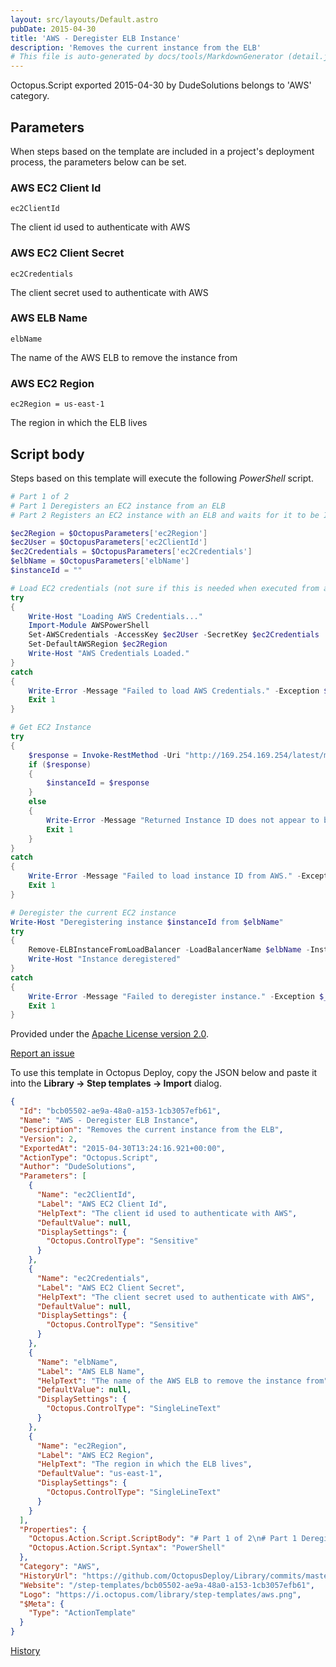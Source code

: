 ```yaml
---
layout: src/layouts/Default.astro
pubDate: 2015-04-30
title: 'AWS - Deregister ELB Instance'
description: 'Removes the current instance from the ELB'
# This file is auto-generated by docs/tools/MarkdownGenerator (detail.js)
---
```


Octopus.Script exported 2015-04-30 by DudeSolutions belongs to 'AWS' category.

## Parameters

When steps based on the template are included in a project's deployment process, the parameters below can be set.


<div class="param">

### AWS EC2 Client Id

`ec2ClientId`

The client id used to authenticate with AWS

</div>
        
<div class="param">

### AWS EC2 Client Secret

`ec2Credentials`

The client secret used to authenticate with AWS

</div>
        
<div class="param">

### AWS ELB Name

`elbName`

The name of the AWS ELB to remove the instance from

</div>
        
<div class="param">

### AWS EC2 Region

`ec2Region = us-east-1`

The region in which the ELB lives

</div>
        

## Script body

Steps based on this template will execute the following *PowerShell* script.

```PowerShell
# Part 1 of 2
# Part 1 Deregisters an EC2 instance from an ELB
# Part 2 Registers an EC2 instance with an ELB and waits for it to be InService

$ec2Region = $OctopusParameters['ec2Region']
$ec2User = $OctopusParameters['ec2ClientId']
$ec2Credentials = $OctopusParameters['ec2Credentials']
$elbName = $OctopusParameters['elbName']
$instanceId = ""

# Load EC2 credentials (not sure if this is needed when executed from an EC2 box)
try
{
	Write-Host "Loading AWS Credentials..."
	Import-Module AWSPowerShell
	Set-AWSCredentials -AccessKey $ec2User -SecretKey $ec2Credentials
	Set-DefaultAWSRegion $ec2Region
	Write-Host "AWS Credentials Loaded."
}
catch
{
	Write-Error -Message "Failed to load AWS Credentials." -Exception $_.Exception
	Exit 1
}

# Get EC2 Instance
try
{
	$response = Invoke-RestMethod -Uri "http://169.254.169.254/latest/meta-data/instance-id" -Method Get
	if ($response)
	{
		$instanceId = $response
	}
	else
	{
		Write-Error -Message "Returned Instance ID does not appear to be valid"
		Exit 1
	}
}
catch
{
	Write-Error -Message "Failed to load instance ID from AWS." -Exception $_.Exception
	Exit 1
}

# Deregister the current EC2 instance
Write-Host "Deregistering instance $instanceId from $elbName"
try
{
	Remove-ELBInstanceFromLoadBalancer -LoadBalancerName $elbName -Instance $instanceId -Force
	Write-Host "Instance deregistered"
}
catch
{
	Write-Error -Message "Failed to deregister instance." -Exception $_.Exception
	Exit 1
}
```

Provided under the [Apache License version 2.0](https://github.com/OctopusDeploy/Library/blob/master/LICENSE.txt).

[Report an issue](https://github.com/OctopusDeploy/Library/issues/new?assignees=&labels=&projects=&template=bug-report.yml&title=Issue%20with%20AWS%20-%20Deregister%20ELB%20Instance&step-template=AWS%20-%20Deregister%20ELB%20Instance)

<div class="get-json">

To use this template in Octopus Deploy, copy the JSON below and paste it into the **Library → Step templates → Import** dialog.

```json
{
  "Id": "bcb05502-ae9a-48a0-a153-1cb3057efb61",
  "Name": "AWS - Deregister ELB Instance",
  "Description": "Removes the current instance from the ELB",
  "Version": 2,
  "ExportedAt": "2015-04-30T13:24:16.921+00:00",
  "ActionType": "Octopus.Script",
  "Author": "DudeSolutions",
  "Parameters": [
    {
      "Name": "ec2ClientId",
      "Label": "AWS EC2 Client Id",
      "HelpText": "The client id used to authenticate with AWS",
      "DefaultValue": null,
      "DisplaySettings": {
        "Octopus.ControlType": "Sensitive"
      }
    },
    {
      "Name": "ec2Credentials",
      "Label": "AWS EC2 Client Secret",
      "HelpText": "The client secret used to authenticate with AWS",
      "DefaultValue": null,
      "DisplaySettings": {
        "Octopus.ControlType": "Sensitive"
      }
    },
    {
      "Name": "elbName",
      "Label": "AWS ELB Name",
      "HelpText": "The name of the AWS ELB to remove the instance from",
      "DefaultValue": null,
      "DisplaySettings": {
        "Octopus.ControlType": "SingleLineText"
      }
    },
    {
      "Name": "ec2Region",
      "Label": "AWS EC2 Region",
      "HelpText": "The region in which the ELB lives",
      "DefaultValue": "us-east-1",
      "DisplaySettings": {
        "Octopus.ControlType": "SingleLineText"
      }
    }
  ],
  "Properties": {
    "Octopus.Action.Script.ScriptBody": "# Part 1 of 2\n# Part 1 Deregisters an EC2 instance from an ELB\n# Part 2 Registers an EC2 instance with an ELB and waits for it to be InService\n\n$ec2Region = $OctopusParameters['ec2Region']\n$ec2User = $OctopusParameters['ec2ClientId']\n$ec2Credentials = $OctopusParameters['ec2Credentials']\n$elbName = $OctopusParameters['elbName']\n$instanceId = \"\"\n\n# Load EC2 credentials (not sure if this is needed when executed from an EC2 box)\ntry\n{\n\tWrite-Host \"Loading AWS Credentials...\"\n\tImport-Module AWSPowerShell\n\tSet-AWSCredentials -AccessKey $ec2User -SecretKey $ec2Credentials\n\tSet-DefaultAWSRegion $ec2Region\n\tWrite-Host \"AWS Credentials Loaded.\"\n}\ncatch\n{\n\tWrite-Error -Message \"Failed to load AWS Credentials.\" -Exception $_.Exception\n\tExit 1\n}\n\n# Get EC2 Instance\ntry\n{\n\t$response = Invoke-RestMethod -Uri \"http://169.254.169.254/latest/meta-data/instance-id\" -Method Get\n\tif ($response)\n\t{\n\t\t$instanceId = $response\n\t}\n\telse\n\t{\n\t\tWrite-Error -Message \"Returned Instance ID does not appear to be valid\"\n\t\tExit 1\n\t}\n}\ncatch\n{\n\tWrite-Error -Message \"Failed to load instance ID from AWS.\" -Exception $_.Exception\n\tExit 1\n}\n\n# Deregister the current EC2 instance\nWrite-Host \"Deregistering instance $instanceId from $elbName\"\ntry\n{\n\tRemove-ELBInstanceFromLoadBalancer -LoadBalancerName $elbName -Instance $instanceId -Force\n\tWrite-Host \"Instance deregistered\"\n}\ncatch\n{\n\tWrite-Error -Message \"Failed to deregister instance.\" -Exception $_.Exception\n\tExit 1\n}",
    "Octopus.Action.Script.Syntax": "PowerShell"
  },
  "Category": "AWS",
  "HistoryUrl": "https://github.com/OctopusDeploy/Library/commits/master/step-templates//opt/buildagent/work/75443764cd38076d/step-templates/aws-deregister-elb-instance.json",
  "Website": "/step-templates/bcb05502-ae9a-48a0-a153-1cb3057efb61",
  "Logo": "https://i.octopus.com/library/step-templates/aws.png",
  "$Meta": {
    "Type": "ActionTemplate"
  }
}
```

[History](https://github.com/OctopusDeploy/Library/commits/master/step-templates/https://github.com/OctopusDeploy/Library/commits/master/step-templates//opt/buildagent/work/75443764cd38076d/step-templates/aws-deregister-elb-instance.json)

</div>
